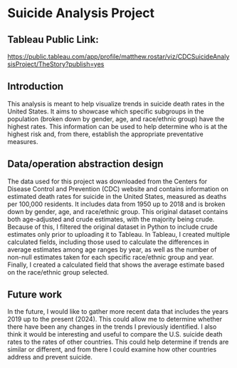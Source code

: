 # Suicide Analysis Project

## Tableau Public Link:
https://public.tableau.com/app/profile/matthew.rostar/viz/CDCSuicideAnalysisProject/TheStory?publish=yes

## Introduction
This analysis is meant to help visualize trends in suicide death rates in the United States. It aims to showcase which specific subgroups in the population (broken down by gender, age, and race/ethnic group) have the highest rates. This information can be used to help determine who is at the highest risk and, from there, establish the appropriate preventative measures.  

## Data/operation abstraction design
The data used for this project was downloaded from the Centers for Disease Control and Prevention (CDC) website and contains information on estimated death rates for suicide in the United States, measured as deaths per 100,000 residents. It includes data from 1950 up to 2018 and is broken down by gender, age, and race/ethnic group. This original dataset contains both age-adjusted and crude estimates, with the majority being crude. Because of this, I filtered the original dataset in Python to include crude estimates only prior to uploading it to Tableau. In Tableau, I created multiple calculated fields, including those used to calculate the differences in average estimates among age ranges by year, as well as the number of non-null estimates taken for each specific race/ethnic group and year. Finally, I created a calculated field that shows the average estimate based on the race/ethnic group selected.

## Future work
In the future, I would like to gather more recent data that includes the years 2019 up to the present (2024). This could allow me to determine whether there have been any changes in the trends I previously identified. I also think it would be interesting and useful to compare the U.S. suicide death rates to the rates of other countries. This could help determine if trends are similar or different, and from there I could examine how other countries address and prevent suicide. 
